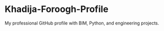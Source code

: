 # Khadija-Foroogh-Profile
My professional GitHub profile with BIM, Python, and engineering projects.
